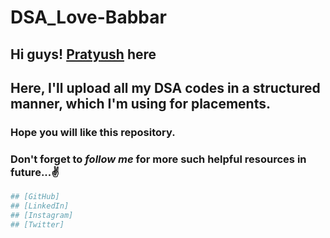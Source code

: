 # DSA_Love-Babbar

## Hi guys! [Pratyush](https://github.com/pratyush2331/) here

## Here, I'll upload all my DSA codes in a structured manner, which I'm using for placements.



### Hope you will like this repository.
### Don't forget to *follow me* for more such helpful resources in future...✌️

```sh
## [GitHub]
## [LinkedIn]
## [Instagram]
## [Twitter]
```




[GitHub]: <https://github.com/pratyush2331/>
[LinkedIn]: <https://www.linkedin.com/in/pratyush-raj-40b45ab2/>
[Instagram]: <https://www.instagram.com/pratyush2331/>
[Twitter]: <https://twitter.com/pratyush2331/>

